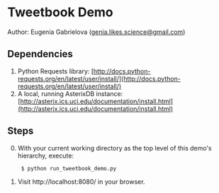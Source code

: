 <!--
 ! Licensed to the Apache Software Foundation (ASF) under one
 ! or more contributor license agreements.  See the NOTICE file
 ! distributed with this work for additional information
 ! regarding copyright ownership.  The ASF licenses this file
 ! to you under the Apache License, Version 2.0 (the
 ! "License"); you may not use this file except in compliance
 ! with the License.  You may obtain a copy of the License at
 !
 !   http://www.apache.org/licenses/LICENSE-2.0
 !
 ! Unless required by applicable law or agreed to in writing,
 ! software distributed under the License is distributed on an
 ! "AS IS" BASIS, WITHOUT WARRANTIES OR CONDITIONS OF ANY
 ! KIND, either express or implied.  See the License for the
 ! specific language governing permissions and limitations
 ! under the License.
 !-->

# Tweetbook Demo
Author: Eugenia Gabrielova (genia.likes.science@gmail.com)

## Dependencies
1. Python Requests library: [http://docs.python-requests.org/en/latest/user/install/](http://docs.python-requests.org/en/latest/user/install/)
2. A local, running AsterixDB instance: [http://asterix.ics.uci.edu/documentation/install.html](http://asterix.ics.uci.edu/documentation/install.html)

## Steps

0. With your current working directory as the top level of this demo's hierarchy, execute:

        $ python run_tweetbook_demo.py

1. Visit http://localhost:8080/ in your browser.
